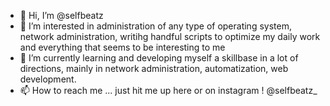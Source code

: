- 👋 Hi, I’m @selfbeatz
- 👀 I’m interested in administration of any type of operating system, network administration, writihg handful scripts to optimize my daily work and everything that seems to be interesting to me
- 🌱 I’m currently learning and developing myself a skillbase in a lot of directions, mainly in network administration, automatization, web development.
- 📫 How to reach me ... just hit me up here or on instagram ! @selfbeatz_

<!---
selfbeatz/selfbeatz is a ✨ special ✨ repository because its `README.md` (this file) appears on your GitHub profile.
You can click the Preview link to take a look at your changes.
--->
